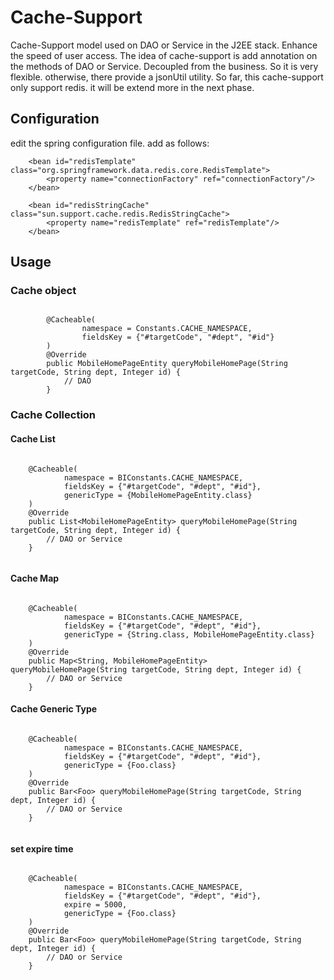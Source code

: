 # Cache-Support
Cache-Support model used on DAO or Service in the J2EE stack. Enhance the speed of user access.
The idea of cache-support is add annotation on the methods of DAO or Service. Decoupled from the business. 
So it is very flexible. otherwise, there provide a jsonUtil utility. 
So far, this cache-support only support redis. it will be extend more in the next phase.

## Configuration
edit the spring configuration file. add as follows:

```
    <bean id="redisTemplate" class="org.springframework.data.redis.core.RedisTemplate">
        <property name="connectionFactory" ref="connectionFactory"/>
    </bean>

    <bean id="redisStringCache" class="sun.support.cache.redis.RedisStringCache">
        <property name="redisTemplate" ref="redisTemplate"/>
    </bean>
```

## Usage
### Cache object
```
        
        @Cacheable(
                namespace = Constants.CACHE_NAMESPACE,
                fieldsKey = {"#targetCode", "#dept", "#id"}
        )
        @Override
        public MobileHomePageEntity queryMobileHomePage(String targetCode, String dept, Integer id) {
            // DAO 
        }

```

### Cache Collection
#### Cache List
```
    
    @Cacheable(
            namespace = BIConstants.CACHE_NAMESPACE,
            fieldsKey = {"#targetCode", "#dept", "#id"},
            genericType = {MobileHomePageEntity.class}
    )
    @Override
    public List<MobileHomePageEntity> queryMobileHomePage(String targetCode, String dept, Integer id) {
        // DAO or Service
    }


```
#### Cache Map
```
    
    @Cacheable(
            namespace = BIConstants.CACHE_NAMESPACE,
            fieldsKey = {"#targetCode", "#dept", "#id"},
            genericType = {String.class, MobileHomePageEntity.class}
    )
    @Override
    public Map<String, MobileHomePageEntity> queryMobileHomePage(String targetCode, String dept, Integer id) {
        // DAO or Service
    }

```
#### Cache Generic Type
```
    
    @Cacheable(
            namespace = BIConstants.CACHE_NAMESPACE,
            fieldsKey = {"#targetCode", "#dept", "#id"},
            genericType = {Foo.class}
    )
    @Override
    public Bar<Foo> queryMobileHomePage(String targetCode, String dept, Integer id) {
        // DAO or Service
    }
    
```
#### set expire time

```
    
    @Cacheable(
            namespace = BIConstants.CACHE_NAMESPACE,
            fieldsKey = {"#targetCode", "#dept", "#id"},
            expire = 5000,
            genericType = {Foo.class}
    )
    @Override
    public Bar<Foo> queryMobileHomePage(String targetCode, String dept, Integer id) {
        // DAO or Service
    }
    
```

